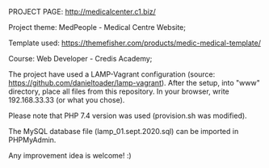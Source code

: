 PROJECT PAGE: http://medicalcenter.c1.biz/

Project theme: MedPeople - Medical Centre Website;

Template used: https://themefisher.com/products/medic-medical-template/

Course: Web Developer - Credis Academy;

The project have used a LAMP-Vagrant configuration (source: https://github.com/danieltoader/lamp-vagrant).
After the setup, into "www" directory, place all files from this repository.
In your browser, write 192.168.33.33 (or what you chose).

Please note that PHP 7.4 version was used (provision.sh was modified).

The MySQL database file (lamp_01.sept.2020.sql) can be imported in PHPMyAdmin.

Any improvement idea is welcome! :)



















